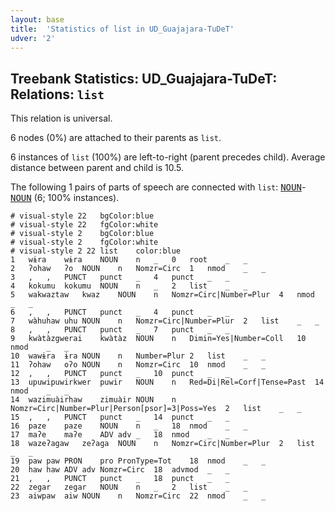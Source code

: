 ```yaml
---
layout: base
title:  'Statistics of list in UD_Guajajara-TuDeT'
udver: '2'
---
```


## Treebank Statistics: UD_Guajajara-TuDeT: Relations: `list`

This relation is universal.

6 nodes (0%) are attached to their parents as `list`.

6 instances of `list` (100%) are left-to-right (parent precedes child).
Average distance between parent and child is 10.5.

The following 1 pairs of parts of speech are connected with `list`: <tt><a href="gub_tudet-pos-NOUN.html">NOUN</a></tt>-<tt><a href="gub_tudet-pos-NOUN.html">NOUN</a></tt> (6; 100% instances).


~~~ conllu
# visual-style 22	bgColor:blue
# visual-style 22	fgColor:white
# visual-style 2	bgColor:blue
# visual-style 2	fgColor:white
# visual-style 2 22 list	color:blue
1	wɨra	wɨra	NOUN	n	_	0	root	_	_
2	ʔohaw	ʔo	NOUN	n	Nomzr=Circ	1	nmod	_	_
3	,	,	PUNCT	punct	_	4	punct	_	_
4	kokumu	kokumu	NOUN	n	_	2	list	_	_
5	wakwaztaw	kwaz	NOUN	n	Nomzr=Circ|Number=Plur	4	nmod	_	_
6	,	,	PUNCT	punct	_	4	punct	_	_
7	wàhuhaw	uhu	NOUN	n	Nomzr=Circ|Number=Plur	2	list	_	_
8	,	,	PUNCT	punct	_	7	punct	_	_
9	kwàtàzgwerai	kwàtàz	NOUN	n	Dimin=Yes|Number=Coll	10	nmod	_	_
10	wawɨra	ɨra	NOUN	n	Number=Plur	2	list	_	_
11	ʔohaw	oʔo	NOUN	n	Nomzr=Circ	10	nmod	_	_
12	,	,	PUNCT	punct	_	10	punct	_	_
13	upuwipuwirkwer	puwir	NOUN	n	Red=Di|Rel=Corf|Tense=Past	14	nmod	_	_
14	wazimuàirhaw	zimuàir	NOUN	n	Nomzr=Circ|Number=Plur|Person[psor]=3|Poss=Yes	2	list	_	_
15	,	,	PUNCT	punct	_	14	punct	_	_
16	paze	paze	NOUN	n	_	18	nmod	_	_
17	maʔe	maʔe	ADV	adv	_	18	nmod	_	_
18	wazeʔagaw	zeʔaga	NOUN	n	Nomzr=Circ|Number=Plur	2	list	_	_
19	paw	paw	PRON	pro	PronType=Tot	18	nmod	_	_
20	haw	haw	ADV	adv	Nomzr=Circ	18	advmod	_	_
21	,	,	PUNCT	punct	_	18	punct	_	_
22	zegar	zegar	NOUN	n	_	2	list	_	_
23	aiwpaw	aiw	NOUN	n	Nomzr=Circ	22	nmod	_	_

~~~


